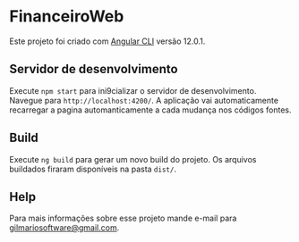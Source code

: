 # FinanceiroWeb

Este projeto foi criado com [Angular CLI](https://github.com/angular/angular-cli) versão 12.0.1.

## Servidor de desenvolvimento

Execute `npm start` para ini9cializar o servidor de desenvolvimento. Navegue para `http://localhost:4200/`. A aplicação vai automaticamente recarregar a pagina automanticamente a cada mudança nos códigos fontes.

<!-- ## Code scaffolding

Run `ng generate component component-name` to generate a new component. You can also use `ng generate directive|pipe|service|class|guard|interface|enum|module`. -->

## Build

Execute `ng build` para gerar um novo build do projeto. Os arquivos buildados firaram disponíveis na pasta `dist/`.

## Help

Para mais informações sobre esse projeto mande e-mail para gilmariosoftware@gmail.com.

